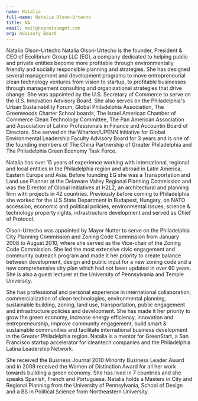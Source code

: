 ```yaml
---
name: Natalia
full-name: Natalia Olson-Urtecho
title: NA
email: mail@nearmissmgmt.com
org: Advisory Board
---
```


Natalia Olson-Urtecho Natalia Olson-Urtecho is the founder, President & CEO of Ecolibrium Group LLC (EG), a company dedicated to helping public and private entities become more profitable through environmentally friendly and socially responsible planning and strategies. She has designed several management and development programs to move entrepreneurial clean technology ventures from vision to startup, to profitable businesses through management consulting and organizational strategies that drive change. She was appointed by the U.S. Secretary of Commerce to serve on the U.S. Innovation Advisory Board. She also serves on the Philadelphia's Urban Sustainability Forum, Global Philadelphia Association, The Greenwoods Charter School boards, The Israel American Chamber of Commerce Clean Technology Committee, The Pan American Association and Association of Latino Professionals in Finance and Accountin Board of Directors. She served on the Wharton/UPENN Initiative for Global Environmental Leadership Faculty Advisory Board for 3 years and is one of the founding members of The China Partnership of Greater Philadelphia and The Philadelphia Green Economy Task Force. 

Natalia has over 15 years of experience working with international, regional and local entities in the Philadelphia region and abroad in Latin America, Eastern Europe and Asia. Before founding EG she was a Transportation and Land use Planner at the Delaware Valley Regional Planning Commission and was the Director of Global Initiatives at H2L2, an architectural and planning firm with projects in 42 countries. Previously before coming to Philadelphia she worked for the U.S State Department in Budapest, Hungary, on NATO accession, economic and political policies, environmental issues, science & technology property rights, infrastructure development and served as Chief of Protocol. 

Olson-Urtecho was appointed by Mayor Nutter to serve on the Philadelphia City Planning Commission and Zoning Code Commission from January 2008 to August 2010, where she served as the Vice-chair of the Zoning Code Commission. She led the most extensive civic engagement and community outreach program and made it her priority to create balance between development, design and public input for a new zoning code and a new comprehensive city plan which had not been updated in over 60 years. She is also a guest lecturer at the University of Pennsylvania and Temple University. 

She has professional and personal experience in international collaboration, commercialization of clean technologies, environmental planning, sustainable building, zoning, land use, transportation, public engagement and infrastructure policies and development. She has made it her priority to grow the green economy, increase energy efficiency, innovation and entrepreneurship, improve community engagement, build smart & sustainable communities and facilitate international business development in the Greater Philadelphia region. Natalia is a mentor for GreenStart, a San Francisco startup accelerator for cleantech companies and the Philadelphia Latina Leadership Network. 

She received the Business Journal 2010 Minority Business Leader Award and in 2009 received the Women of Distinction Award for all her work towards building a green economy. She has lived in 7 countries and she speaks Spanish, French and Portuguese. Natalia holds a Masters in City and Regional Planning from the University of Pennsylvania, School of Design and a BS in Political Science from Northeastern University. 